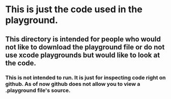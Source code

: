 # This is just the code used in the playground.
## This directory is intended for people who would not like to download the playground file or do not use xcode playgrounds but would like to look at the code.
### This is not intended to run. It is just for inspecting code right on github. As of now github does not allow you to view a .playground file's source.
